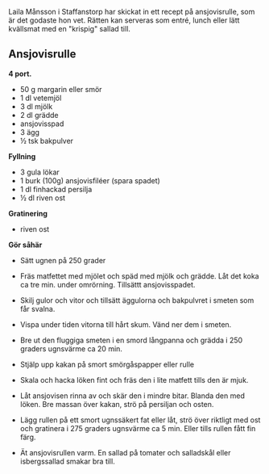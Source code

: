Laila Månsson i Staffanstorp har skickat in ett recept på ansjovisrulle, som är det godaste hon vet.
Rätten kan serveras som entré, lunch eller lätt kvällsmat med en "krispig" sallad till.

## Ansjovisrulle
**4 port.**
* 50 g margarin eller smör
* 1 dl vetemjöl
* 3 dl mjölk
* 2 dl grädde
* ansjovisspad
* 3 ägg
* ½ tsk bakpulver

**Fyllning**
* 3 gula lökar
* 1 burk (100g) ansjovisfiléer (spara spadet)
* 1 dl finhackad persilja
* ½ dl riven ost

**Gratinering**
* riven ost

**Gör såhär**
* Sätt ugnen på 250 grader
* Fräs matfettet med mjölet och späd med mjölk och grädde. Låt det koka ca tre min. under omrörning. Tillsättt ansjovisspadet.
* Skilj gulor och vitor och tillsätt äggulorna och bakpulvret i smeten som får svalna.

* Vispa under tiden vitorna till hårt skum. Vänd ner dem i smeten.
* Bre ut den fluggiga smeten i en smord långpanna och grädda i 250 graders ugnsvärme ca 20 min.
* Stjälp upp kakan på smort smörgåspapper eller rulle

* Skala och hacka löken fint och fräs den i lite matfett tills den är mjuk.
* Låt ansjovisen rinna av och skär den i mindre bitar. Blanda den med löken. Bre massan över kakan, strö på persiljan och osten.
* Lägg rullen på ett smort ugnssäkert fat eller låt, strö över riktligt med ost och gratinera i 275 graders ugnsvärme ca 5 min. Eller tills rullen fått fin färg.
* Ät ansjovisrullen varm. En sallad på tomater och salladskål eller isbergssallad smakar bra till.

